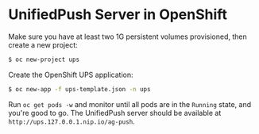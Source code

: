 # UnifiedPush Server in OpenShift 

Make sure you have at least two 1G persistent volumes provisioned, then create a new project:
```bash
$ oc new-project ups
```

Create the OpenShift UPS application: 
```bash
$ oc new-app -f ups-template.json -n ups
```

Run `oc get pods -w` and monitor until all pods are in the `Running` state, and you're good to go. 
The UnifiedPush server should be available at `http://ups.127.0.0.1.nip.io/ag-push`.

